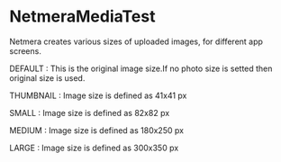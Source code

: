 NetmeraMediaTest
============

Netmera creates various sizes of uploaded images, for different app screens.

DEFAULT : This is the original image size.If no photo size is setted then original size is used.

THUMBNAIL : Image size is defined as 41x41 px

SMALL : Image size is defined as 82x82 px

MEDIUM : Image size is defined as 180x250 px

LARGE : Image size is defined as 300x350 px
